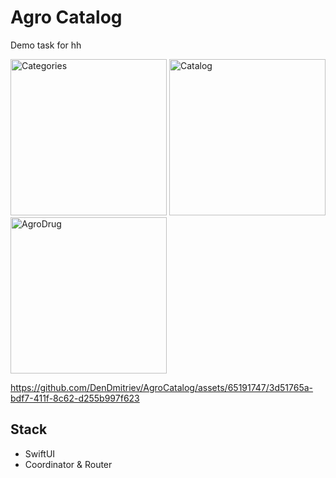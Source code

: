 # Agro Catalog

Demo task for hh

<img width="250" alt="Categories" src="https://github.com/DenDmitriev/AgroCatalog/assets/65191747/b11cbee8-c1ea-44bd-ba18-5916c86dc381">
<img width="250" alt="Catalog" src="https://github.com/DenDmitriev/AgroCatalog/assets/65191747/019f20d0-ba8f-4984-b231-96162990d399">
<img width="250" alt="AgroDrug" src="https://github.com/DenDmitriev/AgroCatalog/assets/65191747/a36aeaa6-86f8-4e07-b0eb-d042cb4fd367">


https://github.com/DenDmitriev/AgroCatalog/assets/65191747/3d51765a-bdf7-411f-8c62-d255b997f623

## Stack
- SwiftUI
- Coordinator & Router
